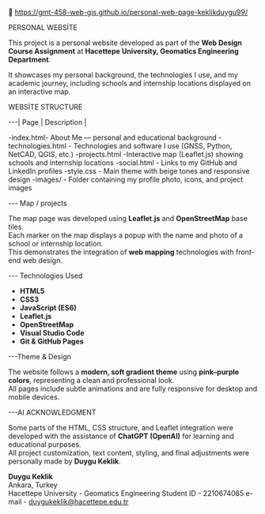 📧 https://gmt-458-web-gis.github.io/personal-web-page-keklikduygu99/
 
PERSONAL WEBSİTE 

This project is a personal website developed as part of the **Web Design Course Assignment** at **Hacettepe University, Geomatics Engineering Department**.

It showcases my personal background, the technologies I use, and my academic journey, including schools and internship locations displayed on an interactive map.


WEBSİTE STRUCTURE

---| Page | Description |

-index.html- About Me — personal and educational background 
-technologies.html - Technologies and software I use (GNSS, Python, NetCAD, QGIS, etc.) 
-projects.html -Interactive map (Leaflet.js) showing schools and internship locations 
-social.html - Links to my GitHub and LinkedIn profiles 
-style.css - Main theme with beige tones  and responsive design 
-images/ -  Folder containing my profile photo, icons, and project images 



--- Map / projects

The map page was developed using **Leaflet.js** and **OpenStreetMap** base tiles.  
Each marker on the map displays a popup with the name and photo of a school or internship location.  
This demonstrates the integration of **web mapping** technologies with front-end web design.


--- Technologies Used

- **HTML5**
- **CSS3**
- **JavaScript (ES6)**
- **Leaflet.js**
- **OpenStreetMap**
- **Visual Studio Code**
- **Git & GitHub Pages**


---Theme & Design

The website follows a **modern, soft gradient theme** using **pink–purple colors**, representing a clean and professional look.  
All pages include subtle animations and are fully responsive for desktop and mobile devices.


---AI ACKNOWLEDGMENT 

Some parts of the HTML, CSS structure, and Leaflet integration were developed with the assistance of **ChatGPT (OpenAI)** for learning and educational purposes.  
All project customization, text content, styling, and final adjustments were personally made by **Duygu Keklik**.



**Duygu Keklik**  
 Ankara, Turkey  
 Hacettepe University - Geomatics Engineering
 Student ID - 2210674065
 e-mail - duygukeklik@hacettepe.edu.tr


